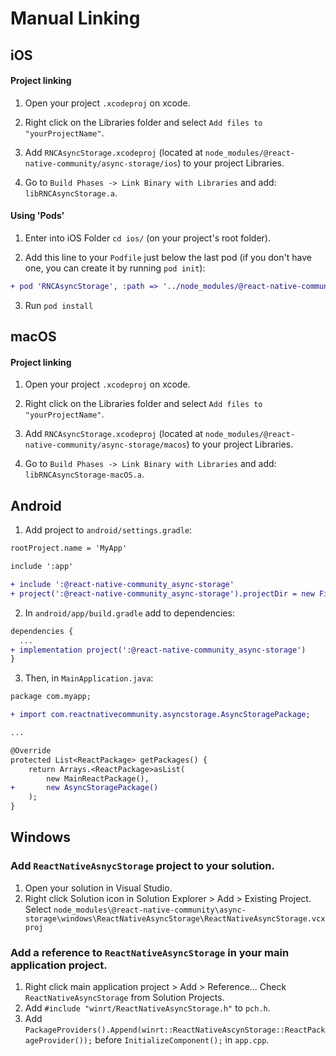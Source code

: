 # Manual Linking

## iOS

#### Project linking
1. Open your project `.xcodeproj` on xcode.

2. Right click on the Libraries folder and select `Add files to "yourProjectName"`.

3. Add `RNCAsyncStorage.xcodeproj` (located at `node_modules/@react-native-community/async-storage/ios`) to your project Libraries.

3. Go to `Build Phases -> Link Binary with Libraries` and add:  `libRNCAsyncStorage.a`.

#### Using 'Pods'
1. Enter into iOS Folder `cd ios/` (on your project's root folder).

2. Add this line to your `Podfile` just below the last pod (if you don't have one, you can create it by running `pod init`):

```diff
+ pod 'RNCAsyncStorage', :path => '../node_modules/@react-native-community/async-storage'
```

3. Run `pod install`

## macOS

#### Project linking
1. Open your project `.xcodeproj` on xcode.

2. Right click on the Libraries folder and select `Add files to "yourProjectName"`.

3. Add `RNCAsyncStorage.xcodeproj` (located at `node_modules/@react-native-community/async-storage/macos`) to your project Libraries.

4. Go to `Build Phases -> Link Binary with Libraries` and add: `libRNCAsyncStorage-macOS.a`.


## Android
1. Add project to `android/settings.gradle`:
```diff
rootProject.name = 'MyApp'

include ':app'

+ include ':@react-native-community_async-storage'
+ project(':@react-native-community_async-storage').projectDir = new File(rootProject.projectDir, '../node_modules/@react-native-community/async-storage/android')
  ```

2. In `android/app/build.gradle` add to dependencies:
```diff
dependencies {
  ...
+ implementation project(':@react-native-community_async-storage')
}
  ```

3. Then, in `MainApplication.java`:
```diff
package com.myapp;

+ import com.reactnativecommunity.asyncstorage.AsyncStoragePackage;

...

@Override
protected List<ReactPackage> getPackages() {
    return Arrays.<ReactPackage>asList(
        new MainReactPackage(),
+       new AsyncStoragePackage()
    );
}
```
## Windows
### Add `ReactNativeAsnycStorage` project to your solution.
1. Open your solution in Visual Studio.
2. Right click Solution icon in Solution Explorer > Add > Existing Project.
   Select `node_modules\@react-native-community\async-storage\windows\ReactNativeAsyncStorage\ReactNativeAsyncStorage.vcxproj`

### Add a reference to `ReactNativeAsyncStorage` in your main application project.
1. Right click main application project > Add > Reference...
  Check `ReactNativeAsyncStorage` from Solution Projects.
2. Add `#include "winrt/ReactNativeAsyncStorage.h"` to `pch.h`.
3. Add `PackageProviders().Append(winrt::ReactNativeAscynStorage::ReactPackageProvider());` before `InitializeComponent();` in `app.cpp`.